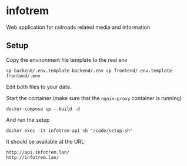 # infotrem
Web application for railroads related media and information


## Setup

Copy the environment file template to the real env

``
cp backend/.env.template backend/.env
cp frontend/.env.template frontend/.env
``

Edit both files to your data.

Start the container (make sure that the `ngnix-proxy` container is running)
```
docker-compose up --build -d
```

And run the setup

 ```
 docker exec -it infotrem-api sh "/code/setup.sh"
```

It should be available at the URL:

```
http://api.infotrem.lan/
http://infotrem.lan/
```